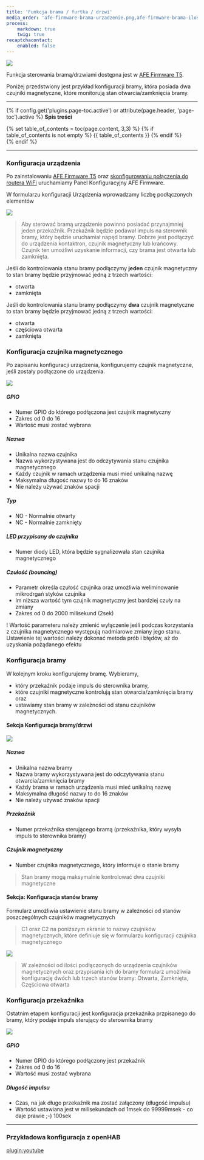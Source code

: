 ```yaml
---
title: 'Funkcja brama / furtka / drzwi'
media_order: 'afe-firmware-brama-urzadzenie.png,afe-firmware-brama-ilosc-bram.png,afe-firmware-brama-przekaznik.png,afe-firmware-brama-kontaktron.png,afe-firmware-brama-sprzet.png,afe-firmware-brama-stany.png,gate.jpg'
process:
    markdown: true
    twig: true
recaptchacontact:
    enabled: false
---
```


![](gate.jpg)

Funkcja sterowania bramą/drzwiami dostępna jest w [AFE Firmware T5](/postawowe-informacje/wersje-afe-firmware/t5-brama-drzwi).

Poniżej przedstwiony jest przykład konfiguracji bramy, która posiada dwa czujniki magnetyczne, które monitorują stan otwarcia/zamknięcia bramy.

---

{% if config.get('plugins.page-toc.active') or attribute(page.header, 'page-toc').active %}
**Spis treści**
<div class="page-toc">
    {% set table_of_contents = toc(page.content, 3,3) %}
    {% if table_of_contents is not empty %}
    {{ table_of_contents }}
    {% endif %}
</div>
{% endif %}

---

### Konfiguracja urządzenia

Po zainstalowaniu [AFE Firmware T5](/pliki-to-pobrania/afe-firmware) oraz [skonfigurowaniu połączenia do routera WiFi](/instalacja/instalacja-zanim-zainstalujesz-firmware/pierwsze-uruchomienie) uruchamiamy Panel Konfiguracyjny AFE Firmware. 

W formularzu konfiguracji Urządzenia wprowadzamy liczbę podłączonych elementów

![](afe-firmware-brama-urzadzenie.png)


> Aby sterować bramą urządzenie powinno posiadać przynajmniej jeden przekaźnik. Przekaźnik będzie podawał impuls na sterownik bramy, który będzie uruchamiał napęd bramy. Dobrze jest podłączyć do urządzenia kontaktron, czujnik magnetyczny lub krańcowy. Czujnik ten umożliwi uzyskanie informacji, czy brama jest otwarta lub zamknięta. 

Jeśli do kontrolowania stanu bramy podłączymy **jeden** czujnik magnetyczny to stan bramy będzie przyjmować jedną z trzech wartości:
* otwarta
* zamknięta

Jeśli do kontrolowania stanu bramy podłączymy **dwa** czujnik magnetyczne to stan bramy będzie przyjmować jedną z trzech wartości:
* otwarta
* częściowa otwarta
* zamknięta


### Konfiguracja czujnika magnetycznego

Po zapisaniu konfiguracji urządzenia, konfigurujemy czujnik magnetyczne, jeśli zostały podłączone do urządzenia.

![](afe-firmware-brama-kontaktron.png)

##### GPIO

* Numer GPIO do którego podłączona jest czujnik magnetyczny
* Zakres od 0 do 16
* Wartość musi zostać wybrana

##### Nazwa

* Unikalna nazwa czujnika
* Nazwa wykorzystywana jest do odczytywania stanu czujnika magnetycznego
* Każdy czujnik w ramach urządzenia musi mieć unikalną nazwę
* Maksymalna długość nazwy to do 16 znaków
* Nie należy używać znaków spacji

##### Typ

* NO - Normalnie otwarty
* NC - Normalnie zamknięty

##### LED przypisany do czujnika

* Numer diody LED, która będzie sygnalizowała stan czujnika magnetycznego

##### Czułość (bouncing)

* Parametr określa czułość czujnika oraz umożliwia weliminowanie mikrodrgań styków czujnika
* Im niższa wartość tym czujnik magnetyczny jest bardziej czuły na zmiany
* Zakres od 0 do 2000 milisekund (2sek)

! Wartość parameteru należy zmienić wyłączenie jeśli podczas korzystania z czujnika magnetycznego występują nadmiarowe zmiany jego stanu. Ustawienie tej wartości należy dokonać metoda prób i błędów, aż do uzyskania pożądanego efektu


### Konfiguracja bramy

W kolejnym kroku konfigurujemy bramę. Wybieramy, 
* który przekaźnik podaje impuls do sterownika bramy,
* które czujniki magnetyczne kontrolują stan otwarcia/zamknięcia bramy oraz 
* ustawiamy stan bramy w zależności od stanu czujników magnetycznych.

#### Sekcja Konfiguracja bramy/drzwi

![](afe-firmware-brama-sprzet.png)

##### Nazwa

* Unikalna nazwa bramy
* Nazwa bramy wykorzystywana jest do odczytywania stanu otwarcia/zamknięcia bramy
* Każdy brama w ramach urządzenia musi mieć unikalną nazwę
* Maksymalna długość nazwy to do 16 znaków
* Nie należy używać znaków spacji

##### Przekaźnik 

* Numer przekaźnika sterującego bramą (przekaźnika, który wysyła impuls to sterownika bramy)

##### Czujnik magnetyczny

* Number czujnika magnetycznego, który informuje o stanie bramy

> Stan bramy mogą maksymalnie kontrolować dwa czujniki magnetyczne 

#### Sekcja: Konfiguracja stanów bramy

Formularz umożliwia ustawienie stanu bramy w zależności od stanów poszczegółnych czujników magnetycznych

> C1 oraz C2 na poniższym ekranie to nazwy czujników magnetycznych, które definiuje się w formularzu konfiguracji czujnika magnetycznego

![](afe-firmware-brama-stany.png)

> W zależności od ilości podłączonych do urządzenia czujników magnetycznych oraz przypisania ich do bramy formularz umożliwia konfigurację dwóch lub trzech stanów bramy: Otwarta, Zamknięta, Częściowa otwarta

### Konfiguracja przekaźnika

Ostatnim etapem konfiguracji jest konfiguracja przekaźnika przpisanego do bramy, który podaje impuls sterujący do sterownika bramy

![](afe-firmware-brama-przekaznik.png)

##### GPIO
* Numer GPIO do którego podłączony jest przekaźnik
* Zakres od 0 do 16
* Wartość musi zostać wybrana

##### Długość impulsu

* Czas, na jak długo przekaźnik ma zostać załączony (długość impulsu)
* Wartość ustawiana jest w milisekundach od 1msek do 99999msek - co daje prawie ;-) 100sek

---

### Przykładowa konfiguracja z openHAB

[plugin:youtube](https://www.youtube.com/watch?v=_fm7i9yAFe0)